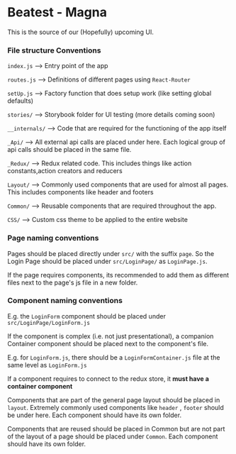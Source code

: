 # Beatest - Magna

This is the source of our (Hopefully) upcoming UI. 




### File structure Conventions


`index.js`     --> Entry point of the app 

`routes.js`    --> Definitions of different pages using `React-Router`

`setUp.js`     --> Factory function that does setup work (like setting global defaults)

`stories/`     --> Storybook folder for UI testing (more details coming soon)

`__internals/` --> Code that are required for the functioning of the app itself

`_Api/`        --> All external api calls are placed under here. Each logical group of api calls 
should be placed in the same file. 

`_Redux/`      --> Redux related code. This includes things like action constants,action creators and
reducers

`Layout/`      --> Commonly used components that are used for almost all pages. This includes
components like header and footers

`Common/`      --> Reusable components that are required throughout the app.

`CSS/`         --> Custom css theme to be applied to the entire website 


### Page naming conventions

Pages should be placed directly under `src/` with the suffix `page`. 
So the Login Page should be placed under `src/LoginPage/` as `LoginPage.js`. 


If the page requires components, its recommended to add them as different
files next to the page's js file in a new folder. 


### Component naming conventions 

E.g. the `LoginForm` component should be placed under 
`src/LoginPage/LoginForm.js`

If the component is complex (i.e. not just presentational),
a companion Container component should be placed next to the component's file.

E.g. for `LoginForm.js`, there should be a `LoginFormContainer.js`
file at the same level as `LoginForm.js`


If a component requires to connect to the redux store, it **must have a container component**


Components that are part of the general page layout 
should be placed in `layout`. Extremely commonly used
components like `header` , `footer` should be under here. 
Each component should have its own folder.

Components that are reused should be placed in Common
but are not part of the layout of a page should be placed under 
`Common`.
Each component should have its own folder.


